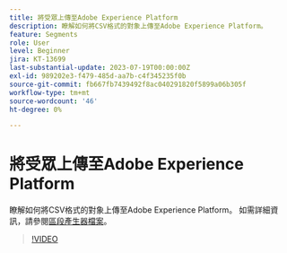 ```yaml
---
title: 將受眾上傳至Adobe Experience Platform
description: 瞭解如何將CSV格式的對象上傳至Adobe Experience Platform。
feature: Segments
role: User
level: Beginner
jira: KT-13699
last-substantial-update: 2023-07-19T00:00:00Z
exl-id: 989202e3-f479-485d-aa7b-c4f345235f0b
source-git-commit: fb667fb7439492f8ac040291820f5899a06b305f
workflow-type: tm+mt
source-wordcount: '46'
ht-degree: 0%

---
```


# 將受眾上傳至Adobe Experience Platform

瞭解如何將CSV格式的對象上傳至Adobe Experience Platform。 如需詳細資訊，請參閱[區段產生器檔案](https://experienceleague.adobe.com/en/docs/experience-platform/segmentation/ui/audience-portal#import-audience)。

>[!VIDEO](https://video.tv.adobe.com/v/3421714/?learn=on&enablevpops)
